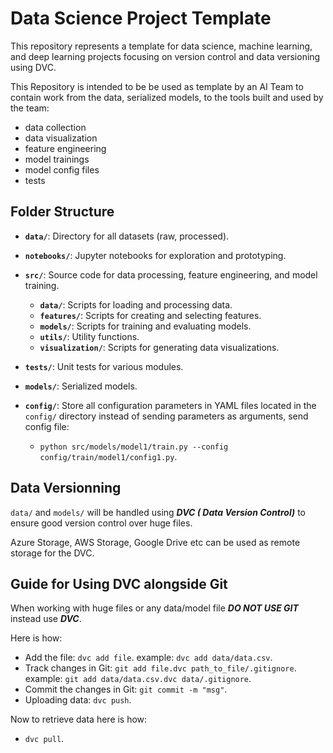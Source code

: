 # Data Science Project Template

This repository represents a template for data science, machine learning, and deep learning projects focusing on version control and data versioning using DVC.

This Repository is intended to be be used as template by an AI Team to contain work from the data, serialized models, to the tools built and used by the team:

- data collection
- data visualization
- feature engineering
- model trainings
- model config files
- tests

## Folder Structure

- **`data/`**: Directory for all datasets (raw, processed).
- **`notebooks/`**: Jupyter notebooks for exploration and prototyping.
- **`src/`**: Source code for data processing, feature engineering, and model training.
  - **`data/`**: Scripts for loading and processing data.
  - **`features/`**: Scripts for creating and selecting features.
  - **`models/`**: Scripts for training and evaluating models.
  - **`utils/`**: Utility functions.
  - **`visualization/`**: Scripts for generating data visualizations.
- **`tests/`**: Unit tests for various modules.
- **`models/`**: Serialized models.
- **`config/`**: Store all configuration parameters in YAML files located in the `config/` directory instead of sending parameters as arguments, send config file:

  - `python src/models/model1/train.py --config config/train/model1/config1.py`.

## Data Versionning

`data/` and `models/` will be handled using ***DVC ( Data Version Control)*** to ensure good version control over huge files.

Azure Storage, AWS Storage, Google Drive etc can be used as remote storage for the DVC.

## Guide for Using DVC alongside Git

When working with huge files or any data/model file ***DO NOT USE GIT*** instead use ***DVC***.

Here is how:

- Add the file: `dvc add file`. example: `dvc add data/data.csv`.
- Track changes in Git: `git add file.dvc path_to_file/.gitignore`. example: `git add data/data.csv.dvc data/.gitignore`.
- Commit the changes in Git: `git commit -m "msg"`.
- Uploading data: `dvc push`.

Now to retrieve data here is how:

- `dvc pull`.
